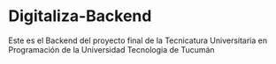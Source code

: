 # Digitaliza-Backend
Este es el Backend del proyecto final de la Tecnicatura Universitaria en Programación de la Universidad Tecnologia de Tucumán
